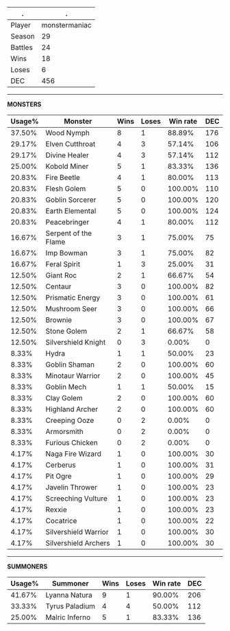.|.
|-|-
Player|monstermaniac
Season|29
Battles|24
Wins|18
Loses|6
DEC|456

---
**MONSTERS**

Usage%|Monster|Wins|Loses|Win rate|DEC|
-|-|-|-|-|-|
37.50%|Wood Nymph|8|1|88.89%|176|
29.17%|Elven Cutthroat|4|3|57.14%|106|
29.17%|Divine Healer|4|3|57.14%|112|
25.00%|Kobold Miner|5|1|83.33%|136|
20.83%|Fire Beetle|4|1|80.00%|113|
20.83%|Flesh Golem|5|0|100.00%|110|
20.83%|Goblin Sorcerer|5|0|100.00%|120|
20.83%|Earth Elemental|5|0|100.00%|124|
20.83%|Peacebringer|4|1|80.00%|112|
16.67%|Serpent of the Flame|3|1|75.00%|75|
16.67%|Imp Bowman|3|1|75.00%|82|
16.67%|Feral Spirit|1|3|25.00%|31|
12.50%|Giant Roc|2|1|66.67%|54|
12.50%|Centaur|3|0|100.00%|82|
12.50%|Prismatic Energy|3|0|100.00%|61|
12.50%|Mushroom Seer|3|0|100.00%|66|
12.50%|Brownie|3|0|100.00%|67|
12.50%|Stone Golem|2|1|66.67%|58|
12.50%|Silvershield Knight|0|3|0.00%|0|
8.33%|Hydra|1|1|50.00%|23|
8.33%|Goblin Shaman|2|0|100.00%|60|
8.33%|Minotaur Warrior|2|0|100.00%|45|
8.33%|Goblin Mech|1|1|50.00%|15|
8.33%|Clay Golem|2|0|100.00%|60|
8.33%|Highland Archer|2|0|100.00%|60|
8.33%|Creeping Ooze|0|2|0.00%|0|
8.33%|Armorsmith|0|2|0.00%|0|
8.33%|Furious Chicken|0|2|0.00%|0|
4.17%|Naga Fire Wizard|1|0|100.00%|30|
4.17%|Cerberus|1|0|100.00%|31|
4.17%|Pit Ogre|1|0|100.00%|29|
4.17%|Javelin Thrower|1|0|100.00%|23|
4.17%|Screeching Vulture|1|0|100.00%|23|
4.17%|Rexxie|1|0|100.00%|23|
4.17%|Cocatrice|1|0|100.00%|22|
4.17%|Silvershield Warrior|1|0|100.00%|30|
4.17%|Silvershield Archers|1|0|100.00%|30|

---
**SUMMONERS**

Usage%|Summoner|Wins|Loses|Win rate|DEC|
-|-|-|-|-|-|
41.67%|Lyanna Natura|9|1|90.00%|206|
33.33%|Tyrus Paladium|4|4|50.00%|112|
25.00%|Malric Inferno|5|1|83.33%|136|
